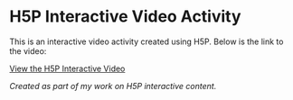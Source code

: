 # H5P Interactive Video Activity

This is an interactive video activity created using H5P. Below is the link to the video:

[View the H5P Interactive Video](https://cdn.jwplayer.com/videos/Or0m1wVn-42TyAa1a.mp4)

*Created as part of my work on H5P interactive content.*
